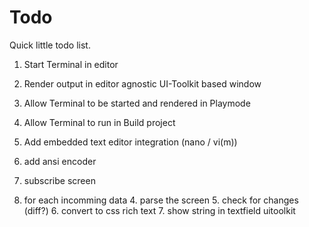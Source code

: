 ﻿# Todo  
Quick little todo list.

1. Start Terminal in editor
2. Render output in editor agnostic UI-Toolkit based window
3. Allow Terminal to be started and rendered in Playmode
4. Allow Terminal to run in Build project
5. Add embedded text editor integration (nano / vi(m))



1. add ansi encoder
2. subscribe screen
3. for each incomming data
   4. parse the screen
   5. check for changes (diff?)
   6. convert to css rich text
   7. show string in textfield uitoolkit
